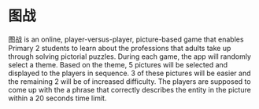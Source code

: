 # 图战

图战 is an online, player-versus-player, picture-based game that enables Primary 2 students to learn about the professions that adults take up through solving pictorial puzzles. During each game, the app will randomly select a theme. Based on the theme, 5 pictures will be selected and displayed to the players in sequence. 3 of these pictures will be easier and the remaining 2 will be of increased difficulty. The players are supposed to come up with the a phrase that correctly describes the entity in the picture within a 20 seconds time limit. 
